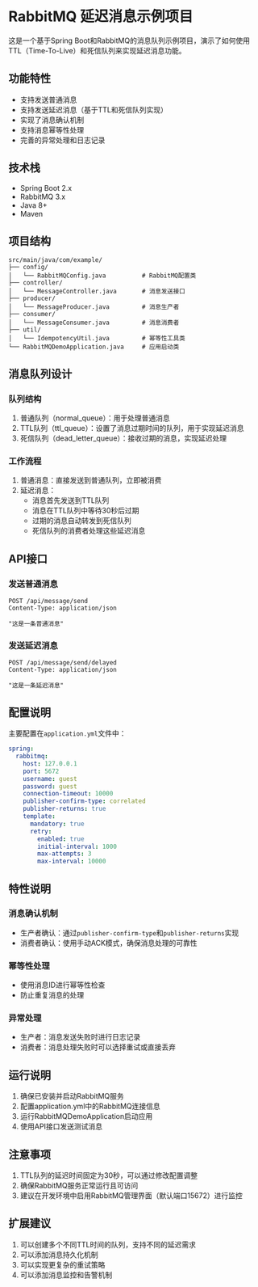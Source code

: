 # RabbitMQ 延迟消息示例项目

这是一个基于Spring Boot和RabbitMQ的消息队列示例项目，演示了如何使用TTL（Time-To-Live）和死信队列来实现延迟消息功能。

## 功能特性

- 支持发送普通消息
- 支持发送延迟消息（基于TTL和死信队列实现）
- 实现了消息确认机制
- 支持消息幂等性处理
- 完善的异常处理和日志记录

## 技术栈

- Spring Boot 2.x
- RabbitMQ 3.x
- Java 8+
- Maven

## 项目结构

```
src/main/java/com/example/
├── config/
│   └── RabbitMQConfig.java          # RabbitMQ配置类
├── controller/
│   └── MessageController.java       # 消息发送接口
├── producer/
│   └── MessageProducer.java         # 消息生产者
├── consumer/
│   └── MessageConsumer.java         # 消息消费者
├── util/
│   └── IdempotencyUtil.java         # 幂等性工具类
└── RabbitMQDemoApplication.java     # 应用启动类
```

## 消息队列设计

### 队列结构
1. 普通队列（normal_queue）：用于处理普通消息
2. TTL队列（ttl_queue）：设置了消息过期时间的队列，用于实现延迟消息
3. 死信队列（dead_letter_queue）：接收过期的消息，实现延迟处理

### 工作流程
1. 普通消息：直接发送到普通队列，立即被消费
2. 延迟消息：
   - 消息首先发送到TTL队列
   - 消息在TTL队列中等待30秒后过期
   - 过期的消息自动转发到死信队列
   - 死信队列的消费者处理这些延迟消息

## API接口

### 发送普通消息
```http
POST /api/message/send
Content-Type: application/json

"这是一条普通消息"
```

### 发送延迟消息
```http
POST /api/message/send/delayed
Content-Type: application/json

"这是一条延迟消息"
```

## 配置说明

主要配置在`application.yml`文件中：

```yaml
spring:
  rabbitmq:
    host: 127.0.0.1
    port: 5672
    username: guest
    password: guest
    connection-timeout: 10000
    publisher-confirm-type: correlated
    publisher-returns: true
    template:
      mandatory: true
      retry:
        enabled: true
        initial-interval: 1000
        max-attempts: 3
        max-interval: 10000
```

## 特性说明

### 消息确认机制
- 生产者确认：通过`publisher-confirm-type`和`publisher-returns`实现
- 消费者确认：使用手动ACK模式，确保消息处理的可靠性

### 幂等性处理
- 使用消息ID进行幂等性检查
- 防止重复消息的处理

### 异常处理
- 生产者：消息发送失败时进行日志记录
- 消费者：消息处理失败时可以选择重试或直接丢弃

## 运行说明

1. 确保已安装并启动RabbitMQ服务
2. 配置application.yml中的RabbitMQ连接信息
3. 运行RabbitMQDemoApplication启动应用
4. 使用API接口发送测试消息

## 注意事项

1. TTL队列的延迟时间固定为30秒，可以通过修改配置调整
2. 确保RabbitMQ服务正常运行且可访问
3. 建议在开发环境中启用RabbitMQ管理界面（默认端口15672）进行监控

## 扩展建议

1. 可以创建多个不同TTL时间的队列，支持不同的延迟需求
2. 可以添加消息持久化机制
3. 可以实现更复杂的重试策略
4. 可以添加消息监控和告警机制
